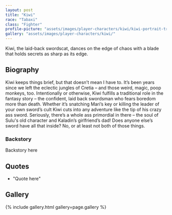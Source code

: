 ```yaml
---
layout: post
title: "Kiwi"
race: "Tabaxi"
class: "Fighter"
profile-picture: "assets/images/player-characters/kiwi/kiwi-portrait-transparent.png"
gallery: "assets/images/player-characters/kiwi/"
---
```


<!-- Character tagline -->
Kiwi, the laid-back swordscat, dances on the edge of chaos with a blade that holds secrets as sharp as its edge.

## Biography

Kiwi keeps things brief, but that doesn’t mean I have to. It’s been years since we left the eclectic jungles of Cretia – and those weird, magic, poop monkeys, too. Intentionally or otherwise, Kiwi fulfills a traditional role in the fantasy story – the confident, laid back swordsman who fears boredom more than death. Whether it’s snatching Mari’s key or killing the leader of your own sword’s cult Kiwi cuts into any adventure like the tip of his crazy ass sword. Seriously, there’s a whole ass primordial in there – the soul of Sulu's old character and Kaladin’s girlfriend’s dad! Does anyone else’s sword have all that inside? No, or at least not both of those things.

### Backstory

Backstory here

## Quotes

- "Quote here"

## Gallery

{% include gallery.html gallery=page.gallery %}
